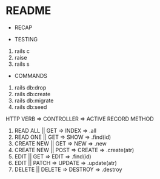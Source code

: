 # README

- RECAP

- TESTING
1. rails c
2. raise
3. rails s

- COMMANDS
1. rails db:drop
2. rails db:create
3. rails db:migrate
4. rails db:seed

HTTP VERB => CONTROLLER => ACTIVE RECORD METHOD

1. READ ALL || GET => INDEX => .all
2. READ ONE || GET => SHOW => .find(id)
3. CREATE NEW || GET => NEW => .new
4. CREATE NEW || POST => CREATE => .create(atr)
5. EDIT || GET => EDIT => .find(id)
6. EDIT || PATCH => UPDATE => .update(atr)
7. DELETE || DELETE => DESTROY => .destroy
